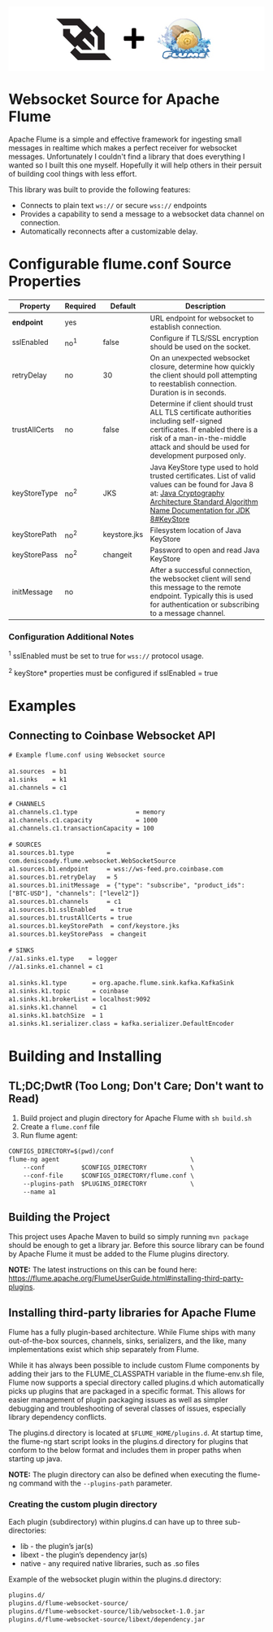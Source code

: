 <img align="center" src="image.jpg" alt="Logo">

# Websocket Source for Apache Flume
Apache Flume is a simple and effective framework for ingesting small messages in realtime which 
makes a perfect receiver for websocket messages. Unfortunately I couldn't find a library that 
does everything I wanted so I built this one myself. Hopefully it will help others in their 
persuit of building cool things with less effort.

This library was built to provide the following features:
* Connects to plain text `ws://` or secure `wss://` endpoints
* Provides a capability to send a message to a websocket data channel on connection.
* Automatically reconnects after a customizable delay.

# Configurable flume.conf Source Properties
| Property      | Required | Default | Description |
|---------------|----------|---------|-------------|
| **endpoint**  | yes      |         | URL endpoint for websocket to establish connection. |
| sslEnabled    | no<sup>1</sup>       | false   | Configure if TLS/SSL encryption should be used on the socket. |
| retryDelay    | no       | 30      | On an unexpected websocket closure, determine how quickly the client should poll attempting to reestablish connection. Duration is in seconds. |
| trustAllCerts | no       | false   | Determine if client should trust ALL TLS certificate authorities including self-signed certificates. If enabled there is a risk of a man-in-the-middle attack and should be used for development purposed only. |
| keyStoreType  | no<sup>2</sup>      | JKS     | Java KeyStore type used to hold trusted certificates. List of valid values can be found for Java 8 at: [Java Cryptography Architecture Standard Algorithm Name Documentation for JDK 8#KeyStore](https://docs.oracle.com/javase/8/docs/technotes/guides/security/StandardNames.html#KeyStore) |
| keyStorePath  | no<sup>2</sup>      | keystore.jks | Filesystem location of Java KeyStore |
| keyStorePass  | no<sup>2</sup>      | changeit | Password to open and read Java KeyStore |
| initMessage | no |  | After a successful connection, the websocket client will send this message to the remote endpoint. Typically this is used for authentication or subscribing to a message channel. |

### Configuration Additional Notes
<sup>1</sup> sslEnabled must be set to true for `wss://` protocol usage.

<sup>2</sup> keyStore* properties must be configured if sslEnabled = true


# Examples

## Connecting to Coinbase Websocket API
```
# Example flume.conf using Websocket source

a1.sources  = b1
a1.sinks    = k1
a1.channels = c1

# CHANNELS 
a1.channels.c1.type                = memory
a1.channels.c1.capacity            = 1000
a1.channels.c1.transactionCapacity = 100

# SOURCES
a1.sources.b1.type         = com.deniscoady.flume.websocket.WebSocketSource
a1.sources.b1.endpoint     = wss://ws-feed.pro.coinbase.com
a1.sources.b1.retryDelay   = 5
a1.sources.b1.initMessage  = {"type": "subscribe", "product_ids": ["BTC-USD"], "channels": ["level2"]}
a1.sources.b1.channels     = c1
a1.sources.b1.sslEnabled    = true
a1.sources.b1.trustAllCerts = true
a1.sources.b1.keyStorePath  = conf/keystore.jks
a1.sources.b1.keyStorePass  = changeit

# SINKS
//a1.sinks.e1.type    = logger
//a1.sinks.e1.channel = c1

a1.sinks.k1.type       = org.apache.flume.sink.kafka.KafkaSink
a1.sinks.k1.topic      = coinbase
a1.sinks.k1.brokerList = localhost:9092
a1.sinks.k1.channel    = c1
a1.sinks.k1.batchSize  = 1
a1.sinks.k1.serializer.class = kafka.serializer.DefaultEncoder
```

# Building and Installing

## TL;DC;DwtR (Too Long; Don't Care; Don't want to Read)
1. Build project and plugin directory for Apache Flume with `sh build.sh`
2. Create a `flume.conf` file
3. Run flume agent: 
```
CONFIGS_DIRECTORY=$(pwd)/conf
flume-ng agent                                    \
    --conf          $CONFIGS_DIRECTORY            \
    --conf-file     $CONFIGS_DIRECTORY/flume.conf \
    --plugins-path  $PLUGINS_DIRECTORY            \
    --name a1
```

## Building the Project
This project uses Apache Maven to build so simply running `mvn package` should be enough to get a library jar. Before this source library can be found by Apache Flume it must be added to the Flume plugins directory. 

**NOTE:** The latest instructions on this can be found here: https://flume.apache.org/FlumeUserGuide.html#installing-third-party-plugins.

## Installing third-party libraries for Apache Flume
Flume has a fully plugin-based architecture. While Flume ships with many out-of-the-box sources, channels, sinks, serializers, and the like, many implementations exist which ship separately from Flume.

While it has always been possible to include custom Flume components by adding their jars to the FLUME_CLASSPATH variable in the flume-env.sh file, Flume now supports a special directory called plugins.d which automatically picks up plugins that are packaged in a specific format. This allows for easier management of plugin packaging issues as well as simpler debugging and troubleshooting of several classes of issues, especially library dependency conflicts.

The plugins.d directory is located at `$FLUME_HOME/plugins.d`. At startup time, the flume-ng start script looks in the plugins.d directory for plugins that conform to the below format and includes them in proper paths when starting up java. 

**NOTE:** The plugin directory can also be defined when executing the flume-ng command with the `--plugins-path` parameter.

### Creating the custom plugin directory
Each plugin (subdirectory) within plugins.d can have up to three sub-directories:

* lib - the plugin’s jar(s)
* libext - the plugin’s dependency jar(s)
* native - any required native libraries, such as .so files

Example of the websocket plugin within the plugins.d directory:

```
plugins.d/
plugins.d/flume-websocket-source/
plugins.d/flume-websocket-source/lib/websocket-1.0.jar
plugins.d/flume-websocket-source/libext/dependency.jar
```
